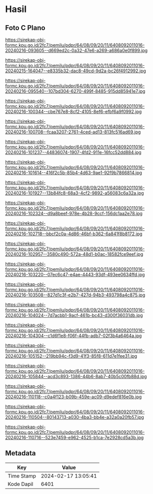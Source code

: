 # Hasil

## Foto C Plano

https://sirekap-obj-formc.kpu.go.id/2fc7/pemilu/pdpr/64/08/09/20/11/6408092011016-20240216-093605--d669ed2c-0a32-47e6-a269-a686a0e0f899.jpg

https://sirekap-obj-formc.kpu.go.id/2fc7/pemilu/pdpr/64/08/09/20/11/6408092011016-20240215-164047--e8335b32-dac8-49cd-9d2a-bc26f4912992.jpg

https://sirekap-obj-formc.kpu.go.id/2fc7/pemilu/pdpr/64/08/09/20/11/6408092011016-20240216-095540--107bd304-6270-499f-8485-915dd85941e7.jpg

https://sirekap-obj-formc.kpu.go.id/2fc7/pemilu/pdpr/64/08/09/20/11/6408092011016-20240216-100344--cbe767e8-8cf2-4105-8ef6-efbf6a9f0992.jpg

https://sirekap-obj-formc.kpu.go.id/2fc7/pemilu/pdpr/64/08/09/20/11/6408092011016-20240216-100708--fcaa3207-2761-4ced-ad13-813fc516ad69.jpg

https://sirekap-obj-formc.kpu.go.id/2fc7/pemilu/pdpr/64/08/09/20/11/6408092011016-20240216-101237--44836074-1907-4fd2-911e-16fcc52dd884.jpg

https://sirekap-obj-formc.kpu.go.id/2fc7/pemilu/pdpr/64/08/09/20/11/6408092011016-20240216-101614--416f2c5b-85b4-4d63-9ae1-92f9b7866814.jpg

https://sirekap-obj-formc.kpu.go.id/2fc7/pemilu/pdpr/64/08/09/20/11/6408092011016-20240216-101927--13b84fc8-68a3-4cf2-9892-a56083c6a32a.jpg

https://sirekap-obj-formc.kpu.go.id/2fc7/pemilu/pdpr/64/08/09/20/11/6408092011016-20240216-102324--d9a8beef-978e-4b28-9ccf-156dc1aa2e78.jpg

https://sirekap-obj-formc.kpu.go.id/2fc7/pemilu/pdpr/64/08/09/20/11/6408092011016-20240216-102718--bbcf2c0a-4d86-46bf-b362-6a841f8b8172.jpg

https://sirekap-obj-formc.kpu.go.id/2fc7/pemilu/pdpr/64/08/09/20/11/6408092011016-20240216-102957--3580c490-572a-48d1-b0ac-18582fce9eef.jpg

https://sirekap-obj-formc.kpu.go.id/2fc7/pemilu/pdpr/64/08/09/20/11/6408092011016-20240216-103220--07ec6c47-e4ae-4443-93df-493ee0634ffd.jpg

https://sirekap-obj-formc.kpu.go.id/2fc7/pemilu/pdpr/64/08/09/20/11/6408092011016-20240216-103508--827d1c3f-e2b7-427d-94b3-493798a4c875.jpg

https://sirekap-obj-formc.kpu.go.id/2fc7/pemilu/pdpr/64/08/09/20/11/6408092011016-20240216-104024--7d7acbb1-9acf-461b-bc43-d300f36031db.jpg

https://sirekap-obj-formc.kpu.go.id/2fc7/pemilu/pdpr/64/08/09/20/11/6408092011016-20240216-104304--c1d6f1e8-f06f-44fb-adb7-02f3b4a6464a.jpg

https://sirekap-obj-formc.kpu.go.id/2fc7/pemilu/pdpr/64/08/09/20/11/6408092011016-20240216-105152--219bb94c-f3d9-41f3-85f8-611d7e1fee31.jpg

https://sirekap-obj-formc.kpu.go.id/2fc7/pemilu/pdpr/64/08/09/20/11/6408092011016-20240216-105844--acd3c893-1386-44b6-8ab7-40b5c00fb88d.jpg

https://sirekap-obj-formc.kpu.go.id/2fc7/pemilu/pdpr/64/08/09/20/11/6408092011016-20240216-110118--c0a4f123-b09b-459e-ac09-d9edef816e0b.jpg

https://sirekap-obj-formc.kpu.go.id/2fc7/pemilu/pdpr/64/08/09/20/11/6408092011016-20240216-110504--80143713-a030-4ba3-bb4e-a32a0a20fb57.jpg

https://sirekap-obj-formc.kpu.go.id/2fc7/pemilu/pdpr/64/08/09/20/11/6408092011016-20240216-110716--523e7459-e962-4525-b1ca-7e2928cd5a3b.jpg


## Metadata

| Key        | Value               |
| ---------- | ------------------- |
| Time Stamp | 2024-02-17 13:05:41 |
| Kode Dapil | 6401                |



